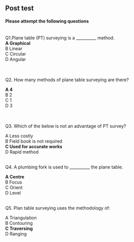 ## Post test
#### Please attempt the following questions

<br>
Q1.Plane table (PT) surveying is a __________ method.<br>
<b>A   Graphical</b><br>
B   Linear<br>
C   Circular<br>
D   Angular<br>
<br><br>

Q2. How many methods of plane table surveying are there?<br>

<b>A   4</b><br>
B   2<br>
C   1<br>
D   3<br>
<br><br>

Q3. Which of the below is not an advantage of PT survey?<br>

A   Less costly<br>
B    Field book is not required<br>
<b>C   Used for accurate works</b><br>
D   Rapid method<br><br>


Q4. A plumbing fork is used to __________ the plane table.<br>

<b>A   Centre</b><br>
B   Focus<br>
C   Orient<br>
D   Level<br><br>


Q5. Plan table surveying uses the methodology of:<br>

A   Triangulation<br>
B   Contouring<br>
<b>C   Traversing</b><br>
D    Ranging<br>
<br>



